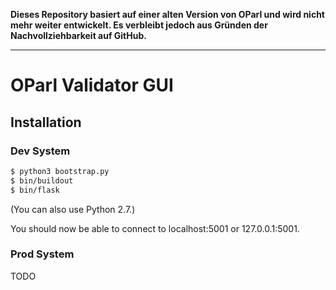 **Dieses Repository basiert auf einer alten Version von OParl und
wird nicht mehr weiter entwickelt. Es verbleibt jedoch aus Gründen
der Nachvollziehbarkeit auf GitHub.**

----

# OParl Validator GUI

## Installation

### Dev System

```bash
$ python3 bootstrap.py
$ bin/buildout
$ bin/flask
```

(You can also use Python 2.7.)

You should now be able to connect to localhost:5001 or 127.0.0.1:5001.

### Prod System

TODO
